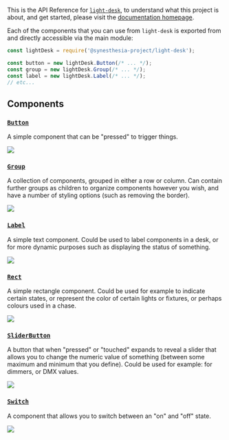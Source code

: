 This is the API Reference for
[`light-desk`](https://github.com/synesthesia-project/light-desk), to understand
what this project is about, and get started, please visit the [documentation
homepage](../).

Each of the components that you can use from `light-desk` is exported from and
directly accessible via the main module:

```js
const lightDesk = require('@synesthesia-project/light-desk');

const button = new lightDesk.Button(/* ... */);
const group = new lightDesk.Group(/* ... */);
const label = new lightDesk.Label(/* ... */);
// etc...
```

## Components

### [`Button`](classes/_components_button_.button.html)

A simple component that can be "pressed" to trigger things.

[![](media://images/button_screenshot.png)](classes/_components_button_.button.html)

### [`Group`](classes/_components_group_.group.html)

A collection of components, grouped in either a row or column. Can contain
further groups as children to organize components however you wish, and have a
number of styling options (such as removing the border).

[![](media://images/group_screenshot.png)](classes/_components_group_.group.html)

### [`Label`](classes/_components_label_.label.html)

A simple text component. Could be used to label components in a desk, or for
more dynamic purposes such as displaying the status of something.

[![](media://images/label_screenshot.png)](classes/_components_label_.label.html)

### [`Rect`](classes/_components_rect_.rect.html)

A simple rectangle component. Could be used for example to indicate certain
states, or represent the color of certain lights or fixtures, or perhaps colours
used in a chase.

[![](media://images/rect_screenshot.png)](classes/_components_rect_.rect.html)

### [`SliderButton`](classes/_components_slider_button_.sliderbutton.html)

A button that when "pressed" or "touched" expands to reveal a slider that allows
you to change the numeric value of something (between some maximum and minimum
that you define). Could be used for example: for dimmers, or DMX values.

[![](media://images/sliderbutton_screenshot.png)](classes/_components_slider_button_.sliderbutton.html)

### [`Switch`](classes/_components_switch_.switch.html)

A component that allows you to switch between an "on" and "off" state.

[![](media://images/switch_screenshot.png)](classes/_components_switch_.switch.html)
